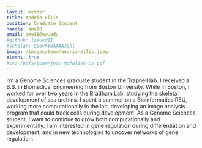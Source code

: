 ```yaml
---
layout: member
title: Andria Ellis
position: Graduate Student
handle: ame18
email: ame18@uw.edu
#github: lsaund11
#scholar: Cp6vXY8AAAAJ&hl
image: /images/team/andria-ellis.jpeg
alumni: true
#cv: /pdfs/team/jose-mcfaline-cv.pdf
---
```


I’m a Genome Sciences graduate student in the Trapnell lab. I received a B.S. in Biomedical Engineering from Boston University. While in Boston, I worked for over two years in the Bradham Lab, studying the skeletal development of sea urchins. I spent a summer on a Bioinformatics REU, working more computationally in the lab, developing an image analysis program that could track cells during development.
As a Genome Sciences student, I want to continue to grow both computationally and experimentally. I am interested in gene regulation during differentiation and development, and in new technologies to uncover networks of gene regulation.
